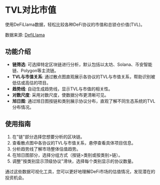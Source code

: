 # TVL对比市值

使用DeFiLlama数据，轻松比较各种DeFi协议的市值和总锁仓价值(TVL)。

数据来源: [DefiLlama](https://defillama.com/)

## 功能介绍

- **链筛选**: 可选择特定区块链进行分析，默认包括以太坊、Solana、币安智能链、Polygon等主流链。
- **TVL与市值关系**: 通过散点图直观展示各协议的TVL与市值关系，帮助识别被低估或高估的项目。
- **趋势线**: 自动生成趋势线，显示TVL与市值的相关性。
- **对数尺度**: 采用对数尺度，使数据分布更清晰可见。
- **旭日图**: 通过旭日图按链和类别展示协议分布，直观了解不同生态系统的TVL分布情况。

## 使用指南

1. 在"链"部分选择您想要分析的区块链。
2. 查看散点图中各协议的TVL与市值关系，悬停查看具体项目信息。
3. 分析趋势线了解市场整体估值趋势。
4. 在旭日图部分，选择分组方式（按链>类别或按类别>链）。
5. 调整"按类别显示顶级协议"滑块，选择每个类别显示的协议数量。

通过这些数据可视化工具，您可以更好地理解DeFi市场的估值情况，发现潜在的投资机会。 
